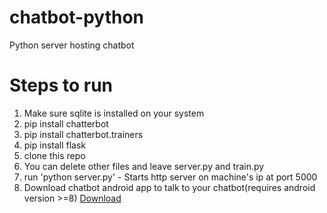 # chatbot-python
Python server hosting chatbot

# Steps to run
1. Make sure sqlite is installed on your system
2. pip install chatterbot
3. pip install chatterbot.trainers
4. pip install flask
5. clone this repo
6. You can delete other files and leave server.py and train.py
7. run 'python server.py' - Starts http server on machine's ip at port 5000
8. Download chatbot android app to talk to your chatbot(requires android version >=8)  [Download](https://docs.google.com/uc?export=download&id=12Kw3cVxshUQv5pLD9LrhBnD-1ISfO1eF )
